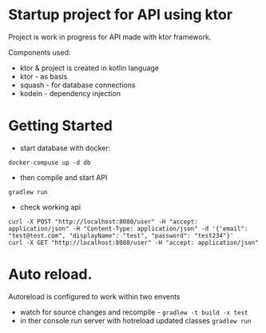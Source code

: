 # Startup project for API using ktor

Project is work in progress for API made with ktor framework.

Components used:

- ktor & project is created in kotlin language
- ktor - as basis
- squash - for database connections
- kodein - dependency injection

# Getting Started

- start database with docker:

```
docker-compuse up -d db
```

- then compile and start API

```
gradlew run
```

- check working api

```
curl -X POST "http://localhost:8080/user" -H "accept: application/json" -H "Content-Type: application/json" -d '{"email": "test@test.com", "displayName": "test", "password": "test234"}'
curl -X GET "http://localhost:8080/user" -H "accept: application/json"
```

# Auto reload.

Autoreload is configured to work within two envents

* watch for source changes and recompile - ```gradlew -t build -x test```
* in ther console run server with hotreload updated classes ```gradlew run```
